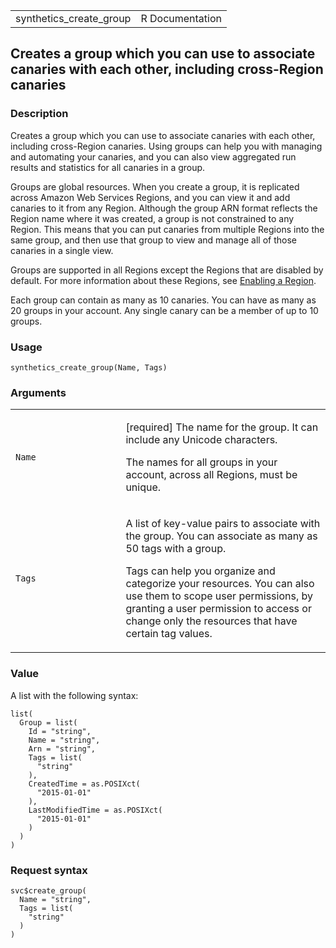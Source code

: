<table style="width: 100%;">
<tbody>
<tr class="odd">
<td>synthetics_create_group</td>
<td style="text-align: right;">R Documentation</td>
</tr>
</tbody>
</table>

## Creates a group which you can use to associate canaries with each other, including cross-Region canaries

### Description

Creates a group which you can use to associate canaries with each other,
including cross-Region canaries. Using groups can help you with managing
and automating your canaries, and you can also view aggregated run
results and statistics for all canaries in a group.

Groups are global resources. When you create a group, it is replicated
across Amazon Web Services Regions, and you can view it and add canaries
to it from any Region. Although the group ARN format reflects the Region
name where it was created, a group is not constrained to any Region.
This means that you can put canaries from multiple Regions into the same
group, and then use that group to view and manage all of those canaries
in a single view.

Groups are supported in all Regions except the Regions that are disabled
by default. For more information about these Regions, see [Enabling a
Region](https://docs.aws.amazon.com/general/latest/gr/rande-manage.html#rande-manage-enable).

Each group can contain as many as 10 canaries. You can have as many as
20 groups in your account. Any single canary can be a member of up to 10
groups.

### Usage

    synthetics_create_group(Name, Tags)

### Arguments

<table>
<colgroup>
<col style="width: 35%" />
<col style="width: 65%" />
</colgroup>
<tbody>
<tr class="odd">
<td><code id="synthetics_create_group_:_Name">Name</code></td>
<td><p>[required] The name for the group. It can include any Unicode
characters.</p>
<p>The names for all groups in your account, across all Regions, must be
unique.</p></td>
</tr>
<tr class="even">
<td><code id="synthetics_create_group_:_Tags">Tags</code></td>
<td><p>A list of key-value pairs to associate with the group. You can
associate as many as 50 tags with a group.</p>
<p>Tags can help you organize and categorize your resources. You can
also use them to scope user permissions, by granting a user permission
to access or change only the resources that have certain tag
values.</p></td>
</tr>
</tbody>
</table>

### Value

A list with the following syntax:

    list(
      Group = list(
        Id = "string",
        Name = "string",
        Arn = "string",
        Tags = list(
          "string"
        ),
        CreatedTime = as.POSIXct(
          "2015-01-01"
        ),
        LastModifiedTime = as.POSIXct(
          "2015-01-01"
        )
      )
    )

### Request syntax

    svc$create_group(
      Name = "string",
      Tags = list(
        "string"
      )
    )
